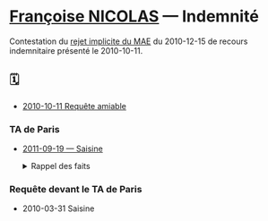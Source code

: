 # [Françoise NICOLAS](fn.md) — Indemnité

Contestation du [rejet implicite du MAE](nicolas-faits.md#indemnrejet) du 2010-12-15 de recours indemnitaire présenté le 2010-10-11.

## 🗓️
* [2010-10-11 Requête amiable](../pieces/identifiant/87588d69)

### TA de Paris

* [2011-09-19 — Saisine](../pieces/identifiant/37ad7308)

    <details>
      <summary><a id="faits"><a>Rappel des faits</summary>
      
    Madame NICOLAS fonctionnaire du MAE a intégré la sous-direction de la circulation des étrangers à Nantes le 2000-11-15 en qualité de secrétaire administrative centrale stagiaire.
    
    Affectée au bureau des affaires juridiques et notamment chargée du suivi des dossiers contentieux, de la rédaction des mémoires en défense, Madame NICOLAS a été titularisée dans ses fonctions en 2001.
    
    Les documents sur sa manière de servir font état d'appréciations positives de sa hiérarchie et des ses capacités à évoluer vers des responsabilités de plus haut niveau.
    
    Au 1er juillet 2008, Madame NICOLAS a été affecté, en sa qualité de personnel diplomatique, à l'ambassade de France à Cotonou (Bénin) afin d'y exercer les fonctions de vice-consul, plus précisement, elle avait en charge la cewiki et l'administration des demandes de stages, de bourses, des missions, des invitations et l'organisation d'examens.
    
    À compter du 1er septembre 2009, date correspondant à la nomination de son nouveau chef de service, M. Patrice LEROY, Madame NICOLAS a été confrontée à des difficultés récurrentes dans l'exercice de ses fonctions, son supérieur hiérarchique formulant sans cesse des reproches totalement infondés à son encontre.
    
    En outre, un grave incident a éclaté entre la requérente et Madame APLOGAN exerçant les fonctions d'employée sur la base d'un contrat local à l'ambassade de France à Cotonou.
    
    En effet, le 14 janvier 2010, Madame NICOLAS a été violemment agressée par cette dernière d'abord verbalement puis physiquement, en conséquence de quoi un arrêt de travail de 8 jours lui a été prescript, suivi d'une prolongation de 10 jours.
    
    Après son retour à Rennes, elle a également été prise en charge par SOS médecin puis par le CHU de Ponchaillou et a subi un arrêt de travail jusqu'au 2010-03-08.
    
    Face aux enjeux diplomatiques, Madame NICOLAS a été totalemennt abandonée par sa hiérarchie qui l'a même acusée à tort d'être l'auteur de cette agression, étant menacée d'arrestation au Bénin, le ministère à décidé son rappel à Paris dès le 2010-01-22 avant de l'affecter sur un poste en métropole.
    
    En conséquence, par un courrier du 2010-10-11, Madame NICOLAS a par l'intermédiaire de son Conseil adressé au ministère des affaires étrangères une demande indemnitaire préalable afin d'obtenir réparation de ses dommages.
    
    Le MAE n'a pas cru bon y répondre.
    
    Dans le cadre de la présente instance, Madame NICOLAS exerce donc un recours de plein contentieux à l'encontre de cette décision implicite.
    </details>

### Requête devant le TA de Paris
* 2010-03-31 Saisine

